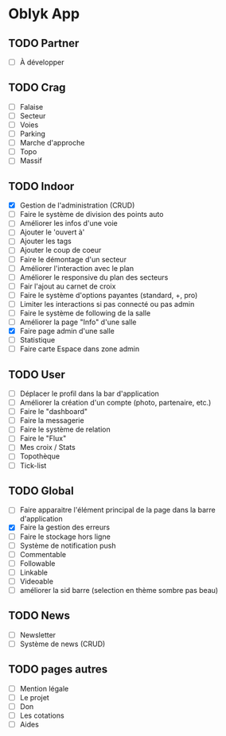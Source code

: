# Oblyk App

## TODO Partner
- [ ] À développer

## TODO Crag
- [ ] Falaise
- [ ] Secteur
- [ ] Voies
- [ ] Parking
- [ ] Marche d'approche
- [ ] Topo
- [ ] Massif

## TODO Indoor
- [x] Gestion de l'administration (CRUD)
- [ ] Faire le système de division des points auto
- [ ] Améliorer les infos d'une voie
- [ ] Ajouter le 'ouvert à'
- [ ] Ajouter les tags
- [ ] Ajouter le coup de coeur
- [ ] Faire le démontage d'un secteur
- [ ] Améliorer l'interaction avec le plan
- [ ] Améliorer le responsive du plan des secteurs
- [ ] Fair l'ajout au carnet de croix
- [ ] Faire le système d'options payantes (standard, +, pro)
- [ ] Limiter les interactions si pas connecté ou pas admin
- [ ] Faire le système de following de la salle
- [ ] Améliorer la page "Info" d'une salle
- [x] Faire page admin d'une salle
- [ ] Statistique
- [ ] Faire carte Espace dans zone admin

## TODO User
- [ ] Déplacer le profil dans la bar d'application
- [ ] Améliorer la création d'un compte (photo, partenaire, etc.)
- [ ] Faire le "dashboard"
- [ ] Faire la messagerie
- [ ] Faire le système de relation
- [ ] Faire le "Flux"
- [ ] Mes croix / Stats
- [ ] Topothèque
- [ ] Tick-list

## TODO Global
- [ ] Faire apparaitre l'élément principal de la page dans la barre d'application
- [x] Faire la gestion des erreurs
- [ ] Faire le stockage hors ligne
- [ ] Système de notification push
- [ ] Commentable
- [ ] Followable
- [ ] Linkable
- [ ] Videoable
- [ ] améliorer la sid barre (selection en thème sombre pas beau)

## TODO News
- [ ] Newsletter
- [ ] Système de news (CRUD)

## TODO pages autres
- [ ] Mention légale
- [ ] Le projet
- [ ] Don
- [ ] Les cotations
- [ ] Aides
